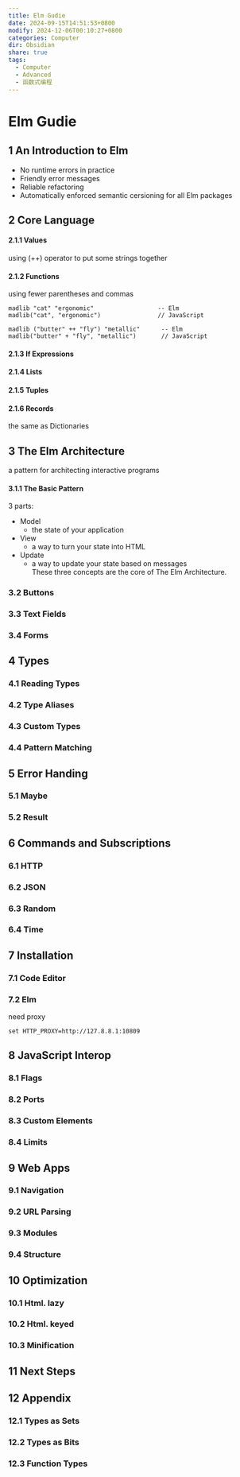 ```yaml
---
title: Elm Gudie
date: 2024-09-15T14:51:53+0800
modify: 2024-12-06T00:10:27+0800
categories: Computer
dir: Obsidian
share: true
tags:
  - Computer
  - Advanced
  - 函数式编程
---
```


# Elm Gudie

## 1 An Introduction to Elm

- No runtime errors in practice
- Friendly error messages
- Reliable refactoring
- Automatically enforced semantic cersioning for all Elm packages

## 2 Core Language

#### 2.1.1 Values

using (++) operator to put some strings together

#### 2.1.2 Functions

 using fewer parentheses and commas

 ```
madlib "cat" "ergonomic"                  -- Elm
madlib("cat", "ergonomic")                // JavaScript

madlib ("butter" ++ "fly") "metallic"      -- Elm
madlib("butter" + "fly", "metallic")       // JavaScript
```

#### 2.1.3 If Expressions

#### 2.1.4 Lists

#### 2.1.5 Tuples

#### 2.1.6 Records

the same as Dictionaries

## 3 The Elm Architecture

a pattern for architecting interactive programs

#### 3.1.1 The Basic Pattern

3 parts:

- Model
	- the state of your application
- View
	- a way to turn your state into HTML
- Update
	- a way to update your state based on messages  
These three concepts are the core of The Elm Architecture.

### 3.2 Buttons

### 3.3 Text Fields

### 3.4 Forms

## 4 Types

### 4.1 Reading Types

### 4.2 Type Aliases

### 4.3 Custom Types

### 4.4 Pattern Matching

## 5 Error Handing

### 5.1 Maybe

### 5.2 Result

## 6 Commands and Subscriptions

### 6.1 HTTP

### 6.2 JSON

### 6.3 Random

### 6.4 Time

## 7 Installation

### 7.1 Code Editor

### 7.2 Elm

need proxy

```
set HTTP_PROXY=http://127.8.8.1:10809
```

## 8 JavaScript Interop

### 8.1 Flags

### 8.2 Ports

### 8.3 Custom Elements

### 8.4 Limits

## 9 Web Apps

### 9.1 Navigation

### 9.2 URL Parsing

### 9.3 Modules

### 9.4 Structure

## 10 Optimization

### 10.1 Html. lazy

### 10.2 Html. keyed

### 10.3 Minification

## 11 Next Steps

## 12 Appendix

### 12.1 Types as Sets

### 12.2 Types as Bits

### 12.3 Function Types